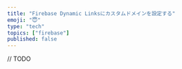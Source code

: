 ```yaml
---
title: "Firebase Dynamic Linksにカスタムドメインを設定する"
emoji: "😇"
type: "tech"
topics: ["firebase"]
published: false
---
```


// TODO